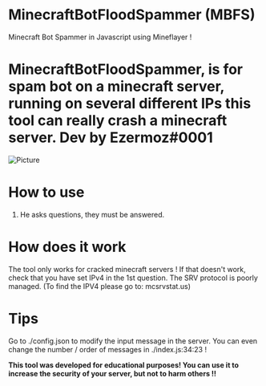 # MinecraftBotFloodSpammer (MBFS)
Minecraft Bot Spammer in Javascript using Mineflayer !

# MinecraftBotFloodSpammer, is for spam bot on a minecraft server, running on several different IPs this tool can really crash a minecraft server. Dev by Ezermoz#0001

![Picture](https://zupimages.net/up/21/23/6jh2.png)

# How to use
1. He asks questions, they must be answered. 


# How does it work
The tool only works for cracked minecraft servers !
If that doesn't work, check that you have set IPv4 in the 1st question. The SRV protocol is poorly managed. (To find the IPV4 please go to: mcsrvstat.us)

# Tips
Go to ./config.json to modify the input message in the server. 
You can even change the number / order of messages in ./index.js:34:23 !

**This tool was developed for educational purposes! You can use it to increase the security of your server, but not to harm others !!**




